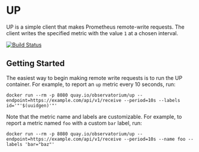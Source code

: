 # UP

UP is a simple client that makes Prometheus remote-write requests.
The client writes the specified metric with the value `1` at a chosen interval.

[![Build Status](https://cloud.drone.io/api/badges/observatorium/up/status.svg)](https://cloud.drone.io/observatorium/up)

## Getting Started

The easiest way to begin making remote write requests is to run the UP container.
For example, to report an `up` metric every 10 seconds, run:

```shell
docker run --rm -p 8080 quay.io/observatorium/up --endpoint=https://example.com/api/v1/receive --period=10s --labels id='"'$(uuidgen)'"'
```

Note that the metric name and labels are customizable.
For example, to report a metric named `foo` with a custom `bar` label, run:

```shell
docker run --rm -p 8080 quay.io/observatorium/up --endpoint=https://example.com/api/v1/receive --period=10s --name foo --labels 'bar="baz"'
```
